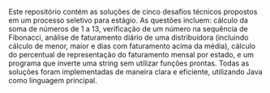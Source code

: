 Este repositório contém as soluções de cinco desafios técnicos propostos em um processo seletivo para estágio. As questões incluem: cálculo da soma de números de 1 a 13, verificação de um número na sequência de Fibonacci, análise de faturamento diário de uma distribuidora (incluindo cálculo de menor, maior e dias com faturamento acima da média), cálculo do percentual de representação do faturamento mensal por estado, e um programa que inverte uma string sem utilizar funções prontas. Todas as soluções foram implementadas de maneira clara e eficiente, utilizando Java como linguagem principal.





